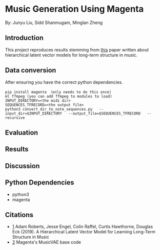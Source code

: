 # Music Generation Using Magenta
By: Junyu Liu, Sidd Shanmugam, Minglan Zheng

## Introduction
This project reproduces results stemming from [this](https://arxiv.org/pdf/1803.05428.pdf) paper written about hierarchical latent vector models for long-term structure in music. 

## Data conversion 
After ensuring you have the correct python dependencies.

```
pip install magenta （only needs to do this once)
ml ffmpeg (you can add ffmpeg to modules to load)
INPUT_DIRECTORY=<the midi dir>
SEQUENCES_TFRECORD=<the output file>
python3 convert_dir_to_note_sequences.py   --input_dir=$INPUT_DIRECTORY   --output_file=$SEQUENCES_TFRECORD   --recursive
```

## Evaluation 


## Results


## Discussion




## Python Dependencies

- python3
- magenta


## Citations
- [1](https://arxiv.org/pdf/1803.05428.pdf) Adam Roberts, Jesse Engel, Colin Raffel, Curtis Hawthorne, Douglas Eck (2019). A Hierarchical Latent Vector Model for Learning Long-Term Structure in Music
- [2](https://github.com/magenta/magenta/tree/master/magenta/models/music_vae) Magenta's MusicVAE base code




